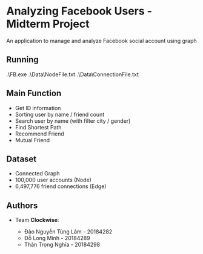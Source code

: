 # Analyzing Facebook Users - Midterm Project
An application to manage and analyze Facebook social account using graph

## Running
.\FB.exe .\Data\NodeFile.txt .\Data\ConnectionFile.txt

## Main Function
- Get ID information
- Sorting user by name / friend count
- Search user by name (with filter city / gender)
- Find Shortest Path
- Recommend Friend
- Mutual Friend

## Dataset
- Connected Graph 
- 100,000 user accounts (Node)
- 6,497,776 friend connections (Edge)

## Authors
- Team **Clockwise**:

    + Đào Nguyễn Tùng Lâm - 20184282
    + Đỗ Long Minh - 20184289
    + Thân Trọng Nghĩa - 20184298
